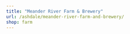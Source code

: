 ```yaml
---
title: "Meander River Farm & Brewery"
url: /ashdale/meander-river-farm-and-brewery/
shop: farm
---
```


